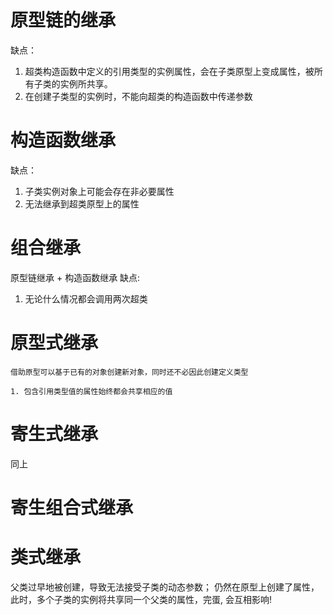 # 原型链的继承
缺点：
1. 超类构造函数中定义的引用类型的实例属性，会在子类原型上变成属性，被所有子类的实例所共享。
2. 在创建子类型的实例时，不能向超类的构造函数中传递参数

# 构造函数继承
缺点：
1. 子类实例对象上可能会存在非必要属性
2. 无法继承到超类原型上的属性

# 组合继承
原型链继承 + 构造函数继承
缺点:
1. 无论什么情况都会调用两次超类

# 原型式继承
    借助原型可以基于已有的对象创建新对象，同时还不必因此创建定义类型

    1. 包含引用类型值的属性始终都会共享相应的值

# 寄生式继承
同上

# 寄生组合式继承


# 类式继承
父类过早地被创建，导致无法接受子类的动态参数；
仍然在原型上创建了属性，此时，多个子类的实例将共享同一个父类的属性，完蛋, 会互相影响!